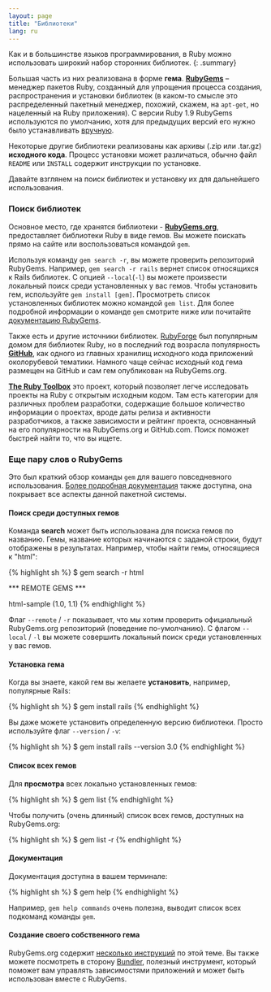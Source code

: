 ```yaml
---
layout: page
title: "Библиотеки"
lang: ru
---
```


Как и в большинстве языков программирования, в Ruby можно использовать широкий
набор сторонних библиотек.
{: .summary}

Большая часть из них реализована в форме **гема**. [**RubyGems**][1] –
менеджер пакетов Ruby, созданный для упрощения процесса создания,
распространения и установки библиотек (в каком-то смысле это
распределенный пакетный менеджер, похожий, скажем, на `apt-get`, но
нацеленный на Ruby приложения). С версии Ruby 1.9 RubyGems используются
по умолчанию, хотя для предыдущих версий его нужно было устанавливать [вручную][2].

Некоторые другие библиотеки реализованы как архивы (.zip или .tar.gz)
**исходного кода**. Процесс установки может различаться, обычно файл
`README` или `INSTALL` содержит инструкции по установке.

Давайте взглянем на поиск библиотек и установку их для дальнейшего
использования.

### Поиск библиотек

Основное место, где хранятся библиотеки - [**RubyGems.org**][1],
предоставляет библиотеки Ruby в виде гемов. Вы можете поискать прямо на
сайте или воспользоваться командой `gem`.

Используя команду `gem search -r`, вы можете проверить репозиторий
RubyGems. Например, `gem search -r rails` вернет список относящихся к
Rails библиотек. С опцией `--local`(`-l`) вы можете произвести локальный
поиск среди установленных у вас гемов. Чтобы установить гем, используйте
`gem install [gem]`. Просмотреть список установленных библиотек можно
командой `gem list`. Для более подробной информации о команде `gem`
смотрите ниже или почитайте [документацию RubyGems][3].

Также есть и другие источники библиотек. [RubyForge][4] был популярным
домом для библиотек Ruby, но в последний год возрасла популярность [**GitHub**][5],
как одного из главных хранилищ исходного кода приложений околорубевой тематики.
Намного чаще сейчас исходный код гема размещен на GitHub и сам гем опубликован
на RubyGems.org.

[**The Ruby Toolbox**][6] это проект, который позволяет легче
исследовать проекты на Ruby с открытым исходным кодом. Там есть
категории для различных проблем разработки, содержащие большое
количество информации о проектах, вроде даты релиза и активности
разработчиков, а также зависимости и рейтинг проекта, основнанный на его
популярности на RubyGems.org и GitHub.com. Поиск поможет быстрей найти
то, что вы ищете.

### Еще пару слов о RubyGems

Это был краткий обзор команды `gem` для вашего повседневного использования.
[Более подробная документация][7] также доступна, она покрывает все аспекты
данной пакетной системы.

#### Поиск среди доступных гемов

Команда **search** может быть использована для поиска гемов по названию.
Гемы, название которых начинаются с заданой строки, будут отображены в
результатах. Например, чтобы найти гемы, относящиеся к "html":

{% highlight sh %}
$ gem search -r html

*** REMOTE GEMS ***

html-sample (1.0, 1.1)
{% endhighlight %}

Флаг `--remote` / `-r` показывает, что мы хотим проверить официальный
RubyGems.org репозиторий (поведение по-умолчанию).
С флагом `--local` / `-l` вы можете совершить локальный поиск среди
установленных у вас гемов.

#### Установка гема

Когда вы знаете, какой гем вы желаете **установить**, например, популярные Rails:

{% highlight sh %}
$ gem install rails
{% endhighlight %}

Вы даже можете установить определенную версию библиотеки. Просто
используйте флаг `--version` / `-v`:

{% highlight sh %}
$ gem install rails --version 3.0
{% endhighlight %}

#### Список всех гемов

Для **просмотра** всех локально установленных гемов:

{% highlight sh %}
$ gem list
{% endhighlight %}

Чтобы получить (очень длинный) список всех гемов, доступных на
RubyGems.org:

{% highlight sh %}
$ gem list -r
{% endhighlight %}

#### Документация

Документация доступна в вашем терминале:

{% highlight sh %}
$ gem help
{% endhighlight %}

Например, `gem help commands` очень полезна, выводит список всех
подкоманд команды `gem`.

#### Создание своего собственного гема

RubyGems.org содержит [несколько инструкций][3] по этой теме. Вы также
можете посмотреть в сторону [Bundler][9], полезный инструмент, который поможет вам
управлять зависимостями приложений и может быть использован вместе с
RubyGems.



[1]: https://rubygems.org/
[2]: https://rubygems.org/pages/download/
[3]: http://guides.rubygems.org/
[4]: http://rubyforge.org/
[5]: https://github.com/
[6]: https://www.ruby-toolbox.com/
[7]: http://guides.rubygems.org/command-reference/
[9]: http://bundler.io/
